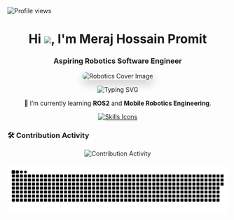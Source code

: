 <p align="left">
  <img src="https://komarev.com/ghpvc/?username=promit7473&label=Profile%20views&color=0e75b6&style=flat" alt="Profile views" />
</p>

<h1 align="center">Hi <img src="https://gifdb.com/images/high/cute-wave-emoji-hand-59s88kk0zj3xho40.gif" width="30px">, I'm Meraj Hossain Promit</h1>
<h3 align="center">Aspiring Robotics Software Engineer</h3>

<p align="center">
  <img 
    src="https://media.licdn.com/dms/image/v2/D4D12AQH4mcQALwgZ7Q/article-cover_image-shrink_600_2000/article-cover_image-shrink_600_2000/0/1691989932071?e=2147483647&v=beta&t=Y-I1jvjtM82DoAy9jwPDiv4ofXjTqVkIOlE_tqWlcdw" 
    alt="Robotics Cover Image" 
    style="border-radius: 20px; box-shadow: 0 10px 20px rgba(0,0,0,0.2);" 
  />
</p>

<p align="center">
  <img src="https://readme-typing-svg.demolab.com/?lines=Passionate+about+Robotics+%26+AI;Linux+%26+ROS2+Enthusiast;Always+Learning+%26+Building+New&font=Orbitron%20Code&center=true&width=380&height=50&duration=4000&pause=1000" alt="Typing SVG" />
</p>


<p align="center">
  🌱 I’m currently learning <strong>ROS2</strong> and <strong>Mobile Robotics Engineering</strong>.
</p>

<p align="center">
  <a href="https://skillicons.dev">
    <img src="https://skillicons.dev/icons?i=c,cpp,python,git,bash,linux,ros,raspberrypi,vscode,clion" alt="Skills Icons"/>
  </a>
</p>

### 🛠️ Contribution Activity

<div align="center">
    <img width="1000" height="200" src="https://github-profile-summary-cards.vercel.app/api/cards/profile-details?username=promit7473&theme=vue&background=1F2937" alt="Contribution Activity"/>
    <br/>
</div>

<picture>
  <source media="(prefers-color-scheme: dark)" srcset="https://raw.githubusercontent.com/promit7473/promit7473/output/github-contribution-grid-snake-dark.svg">
  <source media="(prefers-color-scheme: light)" srcset="https://raw.githubusercontent.com/promit7473/promit7473/output/github-contribution-grid-snake.svg">
  <img alt="github contribution grid snake animation" src="https://raw.githubusercontent.com/promit7473/promit7473/output/github-contribution-grid-snake.svg" style="margin-top: 20px;"/>
</picture>






